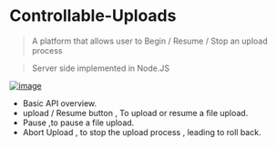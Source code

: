 
# Controllable-Uploads

> A platform that allows user to Begin / Resume / Stop an upload process 

> Server side implemented in Node.JS 


[![image](https://drive.google.com/uc?export=view&id=1nxhlLQtUr7Z2wag3_nUJllAXW7HC95mZ)]()

- Basic API overview.
- upload / Resume button , To upload or resume a file upload.
- Pause ,to pause a file upload.
- Abort Upload , to stop the upload process , leading to roll back.





